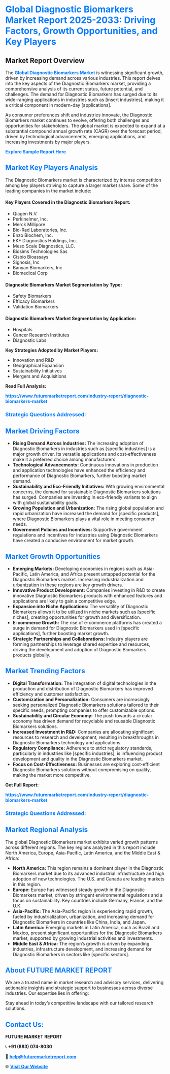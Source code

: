 <h1 style="color: #007BFF;">Global Diagnostic Biomarkers Market Report 2025-2033: Driving Factors, Growth Opportunities, and Key Players</h1>

<section id="overview">
<h2>Market Report Overview</h2>
<p>The <a href="https://www.futuremarketreport.com/industry-report/diagnostic-biomarkers-market" style="color: #007BFF; text-decoration: none;"><strong>Global Diagnostic Biomarkers Market</strong></a> is witnessing significant growth, driven by increasing demand across various industries. This report delves into the key aspects of the Diagnostic Biomarkers market, providing a comprehensive analysis of its current status, future potential, and challenges. The demand for Diagnostic Biomarkers has surged due to its wide-ranging applications in industries such as [insert industries], making it a critical component in modern-day [applications].</p>
<p>As consumer preferences shift and industries innovate, the Diagnostic Biomarkers market continues to evolve, offering both challenges and opportunities for stakeholders. The global market is expected to expand at a substantial compound annual growth rate (CAGR) over the forecast period, driven by technological advancements, emerging applications, and increasing investments by major players.</p>
</section>

<section id="overview">
<p><a href="https://www.futuremarketreport.com/request-sample/reportId=103762" style="color: #007BFF; text-decoration: none;"><strong>Explore Sample Report Here</strong></a></p>
</section>

<section id="key-players">
<h2 style="color: #007BFF;">Market Key Players Analysis</h2>
<p>The Diagnostic Biomarkers market is characterized by intense competition among key players striving to capture a larger market share. Some of the leading companies in the market include:</p>
<h4>Key Players Covered in the Diagnostic Biomarkers Report:</h4>
<ul><li>Qiagen N.V.</li><li>Perkinelmer, Inc.</li><li>Merck Millipore</li><li>Bio-Rad Laboratories, Inc.</li><li>Enzo Biochem, Inc.</li><li>EKF Diagnostics Holdings, Inc.</li><li>Meso Scale Diagnostics, LLC.</li><li>Biosims Technologies Sas</li><li>Cisbio Bioassays</li><li>Signosis, Inc</li><li>Banyan Biomarkers, Inc</li><li>Biomedical Corp</li></ul>
<h4>Diagnostic Biomarkers Market Segmentation by Type:</h4>
<ul><li>Safety Biomarkers</li><li>Efficacy Biomarkers</li><li>Validation Biomarkers</li></ul>

<h4>Diagnostic Biomarkers Market Segmentation by Application:</h4>
<ul><li>Hospitals</li><li>Cancer Research Institutes</li><li>Diagnostic Labs</li></ul>
<p><strong>Key Strategies Adopted by Market Players:</strong></p>
<ul>
<li>Innovation and R&D</li>
<li>Geographical Expansion</li>
<li>Sustainability Initiatives</li>
<li>Mergers and Acquisitions</li>
</ul>
</section>

<section>
<p><strong>Read Full Analysis: </strong></p><a href="https://www.futuremarketreport.com/industry-report/diagnostic-biomarkers-market" style="color: #007BFF; text-decoration: none;"><strong>https://www.futuremarketreport.com/industry-report/diagnostic-biomarkers-market</strong></a>
<h3 style="color: #007BFF;">Strategic Questions Addressed:</h3>
</section>

<section id="driving-factors">
<h2 style="color: #007BFF;">Market Driving Factors</h2>
<ul>
<li><strong>Rising Demand Across Industries:</strong> The increasing adoption of Diagnostic Biomarkers in industries such as [specific industries] is a major growth driver. Its versatile applications and cost-effectiveness make it a preferred choice among manufacturers.</li>
<li><strong>Technological Advancements:</strong> Continuous innovations in production and application technologies have enhanced the efficiency and performance of Diagnostic Biomarkers, further boosting market demand.</li>
<li><strong>Sustainability and Eco-Friendly Initiatives:</strong> With growing environmental concerns, the demand for sustainable Diagnostic Biomarkers solutions has surged. Companies are investing in eco-friendly variants to align with global sustainability goals.</li>
<li><strong>Growing Population and Urbanization:</strong> The rising global population and rapid urbanization have increased the demand for [specific products], where Diagnostic Biomarkers plays a vital role in meeting consumer needs.</li>
<li><strong>Government Policies and Incentives:</strong> Supportive government regulations and incentives for industries using Diagnostic Biomarkers have created a conducive environment for market growth.</li>
</ul>
</section>

<section id="growth-opportunities">
<h2 style="color: #007BFF;">Market Growth Opportunities</h2>
<ul>
<li><strong>Emerging Markets:</strong> Developing economies in regions such as Asia-Pacific, Latin America, and Africa present untapped potential for the Diagnostic Biomarkers market. Increasing industrialization and urbanization in these regions are key growth drivers.</li>
<li><strong>Innovative Product Development:</strong> Companies investing in R&D to create innovative Diagnostic Biomarkers products with enhanced features and applications are likely to gain a competitive edge.</li>
<li><strong>Expansion into Niche Applications:</strong> The versatility of Diagnostic Biomarkers allows it to be utilized in niche markets such as [specific niches], creating opportunities for growth and diversification.</li>
<li><strong>E-commerce Growth:</strong> The rise of e-commerce platforms has created a surge in demand for Diagnostic Biomarkers used in [specific applications], further boosting market growth.</li>
<li><strong>Strategic Partnerships and Collaborations:</strong> Industry players are forming partnerships to leverage shared expertise and resources, driving the development and adoption of Diagnostic Biomarkers products globally.</li>
</ul>
</section>

<section id="trending-factors">
<h2 style="color: #007BFF;">Market Trending Factors</h2>
<ul>
<li><strong>Digital Transformation:</strong> The integration of digital technologies in the production and distribution of Diagnostic Biomarkers has improved efficiency and customer satisfaction.</li>
<li><strong>Customization and Personalization:</strong> Consumers are increasingly seeking personalized Diagnostic Biomarkers solutions tailored to their specific needs, prompting companies to offer customizable options.</li>
<li><strong>Sustainability and Circular Economy:</strong> The push towards a circular economy has driven demand for recyclable and reusable Diagnostic Biomarkers solutions.</li>
<li><strong>Increased Investment in R&D:</strong> Companies are allocating significant resources to research and development, resulting in breakthroughs in Diagnostic Biomarkers technology and applications.</li>
<li><strong>Regulatory Compliance:</strong> Adherence to strict regulatory standards, particularly in industries like [specific industries], is influencing product development and quality in the Diagnostic Biomarkers market.</li>
<li><strong>Focus on Cost-Effectiveness:</strong> Businesses are exploring cost-efficient Diagnostic Biomarkers solutions without compromising on quality, making the market more competitive.</li>
</ul>
</section>

<section>
<p><strong>Get Full Report: </strong></p><a href="https://www.futuremarketreport.com/industry-report/diagnostic-biomarkers-market" style="color: #007BFF; text-decoration: none;"><strong>https://www.futuremarketreport.com/industry-report/diagnostic-biomarkers-market</strong></a>
<h3 style="color: #007BFF;">Strategic Questions Addressed:</h3>
</section>


<section id="regional-analysis">
<h2 style="color: #007BFF;">Market Regional Analysis</h2>
<p>The global Diagnostic Biomarkers market exhibits varied growth patterns across different regions. The key regions analyzed in this report include North America, Europe, Asia-Pacific, Latin America, and the Middle East & Africa:</p>
<ul>
<li><strong>North America:</strong> This region remains a dominant player in the Diagnostic Biomarkers market due to its advanced industrial infrastructure and high adoption of new technologies. The U.S. and Canada are leading markets in this region.</li>
<li><strong>Europe:</strong> Europe has witnessed steady growth in the Diagnostic Biomarkers market, driven by stringent environmental regulations and a focus on sustainability. Key countries include Germany, France, and the U.K.</li>
<li><strong>Asia-Pacific:</strong> The Asia-Pacific region is experiencing rapid growth, fueled by industrialization, urbanization, and increasing demand for Diagnostic Biomarkers in countries like China, India, and Japan.</li>
<li><strong>Latin America:</strong> Emerging markets in Latin America, such as Brazil and Mexico, present significant opportunities for the Diagnostic Biomarkers market, supported by growing industrial activities and investments.</li>
<li><strong>Middle East & Africa:</strong> The region’s growth is driven by expanding industries, infrastructure development, and increasing demand for Diagnostic Biomarkers in sectors like [specific sectors].</li>
</ul>
</section>

<footer>
<h2 style="color: #007BFF;">About FUTURE MARKET REPORT</h2>
<p>We are a trusted name in market research and advisory services, delivering actionable insights and strategic support to businesses across diverse industries. Our expertise lies in offering:</p>

<p>Stay ahead in today’s competitive landscape with our tailored research solutions.</p>

<h2 style="color: #007BFF;">Contact Us:</h2>
<p><strong>FUTURE MARKET REPORT</strong></p>
<p>📞 <strong>+91 (883) 074-8030</strong></p>
<p>📧 <strong><a href="mailto:help@futuremarketreport.com" style="color: #007BFF;">help@futuremarketreport.com</a></strong></p>
<p>🌐 <strong><a href="https://www.futuremarketreport.com/" style="color: #007BFF;">Visit Our Website</a></strong></p>
</footer>